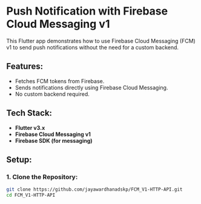 # Push Notification with Firebase Cloud Messaging v1

This Flutter app demonstrates how to use Firebase Cloud Messaging (FCM) v1 to send push notifications without the need for a custom backend.

## Features:
- Fetches FCM tokens from Firebase.
- Sends notifications directly using Firebase Cloud Messaging.
- No custom backend required.

## Tech Stack:
- **Flutter v3.x**
- **Firebase Cloud Messaging v1**
- **Firebase SDK (for messaging)**

## Setup:

### 1. Clone the Repository:

```bash
git clone https://github.com/jayawardhanadskp/FCM_V1-HTTP-API.git
cd FCM_V1-HTTP-API
